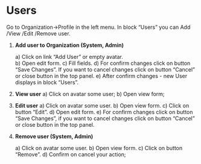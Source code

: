 # Users
Go to Organization->Profile in the left menu. In block “Users” you can Add /View /Edit /Remove user.

1. **Add user to Organization (System, Admin)**

    a) Click on link “Add User” or empty avatar.    
    b) Open edit form.
    c) Fill fields.
    d) For confirm changes click on button “Save Changes”. If you want to cancel changes click on button “Cancel” or close button in the top panel.
    e) After confirm changes - new User displays in block “Users”.
2. **View user**
    a) Click on avatar some user;
    b) Open view form;

3. **Edit user** 
    a) Click on avatar some user.
    b) Open view form.
    c) Click on button “Edit”.
    d) Open edit form.
    e) For confirm changes click on button “Save Changes”, if you want to cancel changes click on button “Cancel” or close button in the top panel.
4. **Remove user (System, Admin)**

    a) Click on avatar some user.
    b) Open view form.
    c) Click on button “Remove”.
    d) Confirm on cancel your action;
